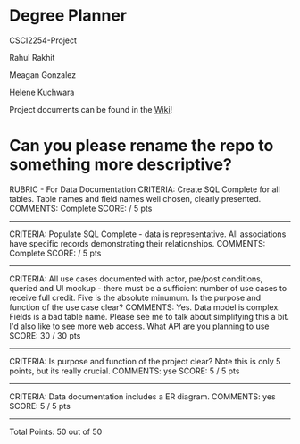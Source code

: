 # Degree Planner
CSCI2254-Project

Rahul Rakhit

Meagan Gonzalez

Helene Kuchwara

Project documents can be found in the [Wiki](https://github.com/kuchwarh/CSCI2254-Project/wiki)!

# Can you please rename the repo to something more descriptive?
RUBRIC - For Data Documentation
CRITERIA:
Create SQL Complete for all tables. Table names and field names well
chosen, clearly presented.
COMMENTS:
Complete
SCORE: / 5 pts 
**********************
CRITERIA:
Populate SQL Complete - data is representative. All associations have
specific records demonstrating their relationships.
COMMENTS:
Complete
SCORE: / 5 pts 
**********************
CRITERIA:
All use cases documented with actor, pre/post conditions, queried and UI
mockup - there must be a sufficient number of use cases to receive full
credit. Five is the absolute minumum. Is the purpose and function of the
use case clear?
COMMENTS:
Yes.  Data model is complex.  Fields is a bad table name.
Please see me to talk about simplifying this a bit.  I'd also like to
see more web access.  What API are you planning to use
SCORE: 30 / 30 pts 
**********************
CRITERIA:
Is purpose and function of the project clear? Note this is only 5
points, but its really crucial.
COMMENTS:
yse
SCORE: 5 / 5 pts 
**********************
CRITERIA:
Data documentation includes a ER diagram.
COMMENTS:
yes
SCORE: 5 / 5 pts 
**********************
Total Points: 50 out of 50


